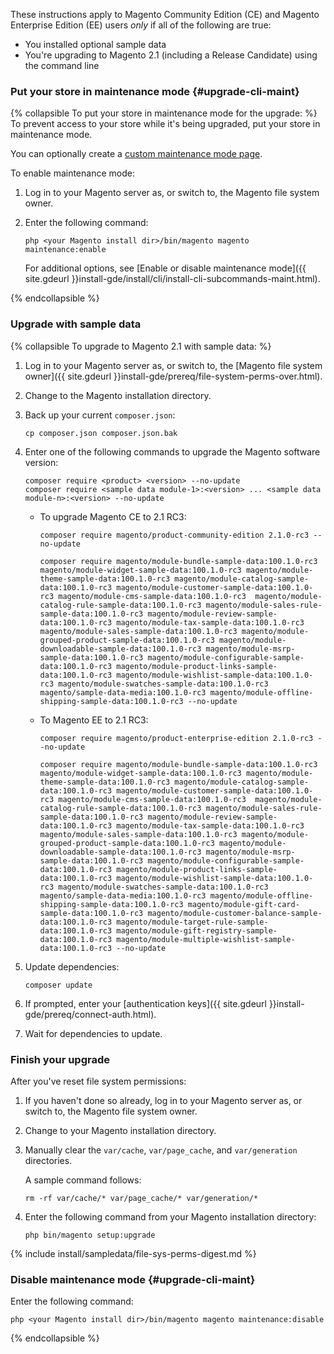 <div markdown="1">

These instructions apply to Magento Community Edition (CE) and Magento Enterprise Edition (EE) users *only* if all of the following are true:

*	You installed optional sample data
*	You're upgrading to Magento 2.1 (including a Release Candidate) using the command line

### Put your store in maintenance mode {#upgrade-cli-maint}

{% collapsible To put your store in maintenance mode for the upgrade: %}
To prevent access to your store while it's being upgraded, put your store in maintenance mode.

<div class="bs-callout bs-callout-info" id="info">
  	<p>You can optionally create a <a href="{{ site.gdeurl }}comp-mgr/trouble/cman/maint-mode.html">custom maintenance mode page</a>.</p>
</div>

To enable maintenance mode:

1.	Log in to your Magento server as, or switch to, the Magento file system owner.
2.	Enter the following command:

		php <your Magento install dir>/bin/magento magento maintenance:enable

	For additional options, see [Enable or disable maintenance mode]({{ site.gdeurl }}install-gde/install/cli/install-cli-subcommands-maint.html).

{% endcollapsible %}

### Upgrade with sample data

{% collapsible To upgrade to Magento 2.1 with sample data: %}

1.	Log in to your Magento server as, or switch to, the [Magento file system owner]({{ site.gdeurl }}install-gde/prereq/file-system-perms-over.html).
2.	Change to the Magento installation directory.
3.	Back up your current `composer.json`:

		cp composer.json composer.json.bak
4.	Enter one of the following commands to upgrade the Magento software version:

		composer require <product> <version> --no-update
		composer require <sample data module-1>:<version> ... <sample data module-n>:<version> --no-update

	*	To upgrade Magento CE to 2.1 RC3:

			composer require magento/product-community-edition 2.1.0-rc3 --no-update

			composer require magento/module-bundle-sample-data:100.1.0-rc3 magento/module-widget-sample-data:100.1.0-rc3 magento/module-theme-sample-data:100.1.0-rc3 magento/module-catalog-sample-data:100.1.0-rc3 magento/module-customer-sample-data:100.1.0-rc3 magento/module-cms-sample-data:100.1.0-rc3  magento/module-catalog-rule-sample-data:100.1.0-rc3 magento/module-sales-rule-sample-data:100.1.0-rc3 magento/module-review-sample-data:100.1.0-rc3 magento/module-tax-sample-data:100.1.0-rc3 magento/module-sales-sample-data:100.1.0-rc3 magento/module-grouped-product-sample-data:100.1.0-rc3 magento/module-downloadable-sample-data:100.1.0-rc3 magento/module-msrp-sample-data:100.1.0-rc3 magento/module-configurable-sample-data:100.1.0-rc3 magento/module-product-links-sample-data:100.1.0-rc3 magento/module-wishlist-sample-data:100.1.0-rc3 magento/module-swatches-sample-data:100.1.0-rc3 magento/sample-data-media:100.1.0-rc3 magento/module-offline-shipping-sample-data:100.1.0-rc3 --no-update 
	*	To Magento EE to 2.1 RC3:

			composer require magento/product-enterprise-edition 2.1.0-rc3 --no-update

			composer require magento/module-bundle-sample-data:100.1.0-rc3 magento/module-widget-sample-data:100.1.0-rc3 magento/module-theme-sample-data:100.1.0-rc3 magento/module-catalog-sample-data:100.1.0-rc3 magento/module-customer-sample-data:100.1.0-rc3 magento/module-cms-sample-data:100.1.0-rc3  magento/module-catalog-rule-sample-data:100.1.0-rc3 magento/module-sales-rule-sample-data:100.1.0-rc3 magento/module-review-sample-data:100.1.0-rc3 magento/module-tax-sample-data:100.1.0-rc3 magento/module-sales-sample-data:100.1.0-rc3 magento/module-grouped-product-sample-data:100.1.0-rc3 magento/module-downloadable-sample-data:100.1.0-rc3 magento/module-msrp-sample-data:100.1.0-rc3 magento/module-configurable-sample-data:100.1.0-rc3 magento/module-product-links-sample-data:100.1.0-rc3 magento/module-wishlist-sample-data:100.1.0-rc3 magento/module-swatches-sample-data:100.1.0-rc3 magento/sample-data-media:100.1.0-rc3 magento/module-offline-shipping-sample-data:100.1.0-rc3 magento/module-gift-card-sample-data:100.1.0-rc3 magento/module-customer-balance-sample-data:100.1.0-rc3 magento/module-target-rule-sample-data:100.1.0-rc3 magento/module-gift-registry-sample-data:100.1.0-rc3 magento/module-multiple-wishlist-sample-data:100.1.0-rc3 --no-update

5.	Update dependencies:
	
		composer update
6.	If prompted, enter your [authentication keys]({{ site.gdeurl }}install-gde/prereq/connect-auth.html).
7.	Wait for dependencies to update.

### Finish your upgrade
After you've reset file system permissions:

1.	If you haven't done so already, log in to your Magento server as, or switch to, the Magento file system owner.
2.	Change to your Magento installation directory.
2.	Manually clear the `var/cache`, `var/page_cache`, and `var/generation` directories.

	A sample command follows:

		rm -rf var/cache/* var/page_cache/* var/generation/*
3.	Enter the following command from your Magento installation directory:

		php bin/magento setup:upgrade

{% include install/sampledata/file-sys-perms-digest.md %}


### Disable maintenance mode {#upgrade-cli-maint}

Enter the following command:

	php <your Magento install dir>/bin/magento magento maintenance:disable

{% endcollapsible %}